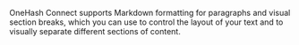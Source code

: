 OneHash Connect supports Markdown formatting for paragraphs and visual section breaks,
which you can use to control the layout of your text and to visually separate
different sections of content.
